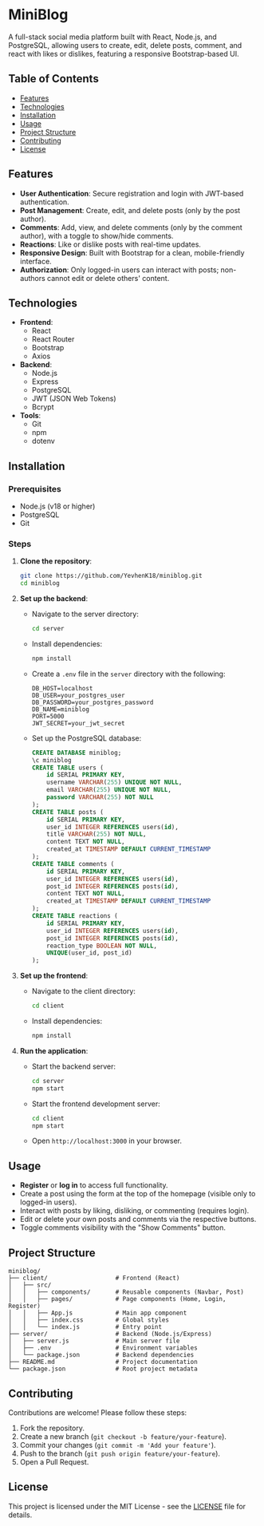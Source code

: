 # MiniBlog

A full-stack social media platform built with React, Node.js, and PostgreSQL, allowing users to create, edit, delete posts, comment, and react with likes or dislikes, featuring a responsive Bootstrap-based UI.

## Table of Contents
- [Features](#features)
- [Technologies](#technologies)
- [Installation](#installation)
- [Usage](#usage)
- [Project Structure](#project-structure)
- [Contributing](#contributing)
- [License](#license)

## Features
- **User Authentication**: Secure registration and login with JWT-based authentication.
- **Post Management**: Create, edit, and delete posts (only by the post author).
- **Comments**: Add, view, and delete comments (only by the comment author), with a toggle to show/hide comments.
- **Reactions**: Like or dislike posts with real-time updates.
- **Responsive Design**: Built with Bootstrap for a clean, mobile-friendly interface.
- **Authorization**: Only logged-in users can interact with posts; non-authors cannot edit or delete others' content.

## Technologies
- **Frontend**:
  - React
  - React Router
  - Bootstrap
  - Axios
- **Backend**:
  - Node.js
  - Express
  - PostgreSQL
  - JWT (JSON Web Tokens)
  - Bcrypt
- **Tools**:
  - Git
  - npm
  - dotenv

## Installation

### Prerequisites
- Node.js (v18 or higher)
- PostgreSQL
- Git

### Steps
1. **Clone the repository**:
   ```bash
   git clone https://github.com/YevhenK18/miniblog.git
   cd miniblog
   ```

2. **Set up the backend**:
   - Navigate to the server directory:
     ```bash
     cd server
     ```
   - Install dependencies:
     ```bash
     npm install
     ```
   - Create a `.env` file in the `server` directory with the following:
     ```env
     DB_HOST=localhost
     DB_USER=your_postgres_user
     DB_PASSWORD=your_postgres_password
     DB_NAME=miniblog
     PORT=5000
     JWT_SECRET=your_jwt_secret
     ```
   - Set up the PostgreSQL database:
     ```sql
     CREATE DATABASE miniblog;
     \c miniblog
     CREATE TABLE users (
         id SERIAL PRIMARY KEY,
         username VARCHAR(255) UNIQUE NOT NULL,
         email VARCHAR(255) UNIQUE NOT NULL,
         password VARCHAR(255) NOT NULL
     );
     CREATE TABLE posts (
         id SERIAL PRIMARY KEY,
         user_id INTEGER REFERENCES users(id),
         title VARCHAR(255) NOT NULL,
         content TEXT NOT NULL,
         created_at TIMESTAMP DEFAULT CURRENT_TIMESTAMP
     );
     CREATE TABLE comments (
         id SERIAL PRIMARY KEY,
         user_id INTEGER REFERENCES users(id),
         post_id INTEGER REFERENCES posts(id),
         content TEXT NOT NULL,
         created_at TIMESTAMP DEFAULT CURRENT_TIMESTAMP
     );
     CREATE TABLE reactions (
         id SERIAL PRIMARY KEY,
         user_id INTEGER REFERENCES users(id),
         post_id INTEGER REFERENCES posts(id),
         reaction_type BOOLEAN NOT NULL,
         UNIQUE(user_id, post_id)
     );
     ```

3. **Set up the frontend**:
   - Navigate to the client directory:
     ```bash
     cd client
     ```
   - Install dependencies:
     ```bash
     npm install
     ```

4. **Run the application**:
   - Start the backend server:
     ```bash
     cd server
     npm start
     ```
   - Start the frontend development server:
     ```bash
     cd client
     npm start
     ```
   - Open `http://localhost:3000` in your browser.

## Usage
- **Register** or **log in** to access full functionality.
- Create a post using the form at the top of the homepage (visible only to logged-in users).
- Interact with posts by liking, disliking, or commenting (requires login).
- Edit or delete your own posts and comments via the respective buttons.
- Toggle comments visibility with the "Show Comments" button.

## Project Structure
```
miniblog/
├── client/                   # Frontend (React)
│   ├── src/
│   │   ├── components/       # Reusable components (Navbar, Post)
│   │   ├── pages/            # Page components (Home, Login, Register)
│   │   ├── App.js            # Main app component
│   │   ├── index.css         # Global styles
│   │   └── index.js          # Entry point
├── server/                   # Backend (Node.js/Express)
│   ├── server.js             # Main server file
│   ├── .env                  # Environment variables
│   └── package.json          # Backend dependencies
├── README.md                 # Project documentation
└── package.json              # Root project metadata
```

## Contributing
Contributions are welcome! Please follow these steps:
1. Fork the repository.
2. Create a new branch (`git checkout -b feature/your-feature`).
3. Commit your changes (`git commit -m 'Add your feature'`).
4. Push to the branch (`git push origin feature/your-feature`).
5. Open a Pull Request.

## License
This project is licensed under the MIT License - see the [LICENSE](LICENSE) file for details.
